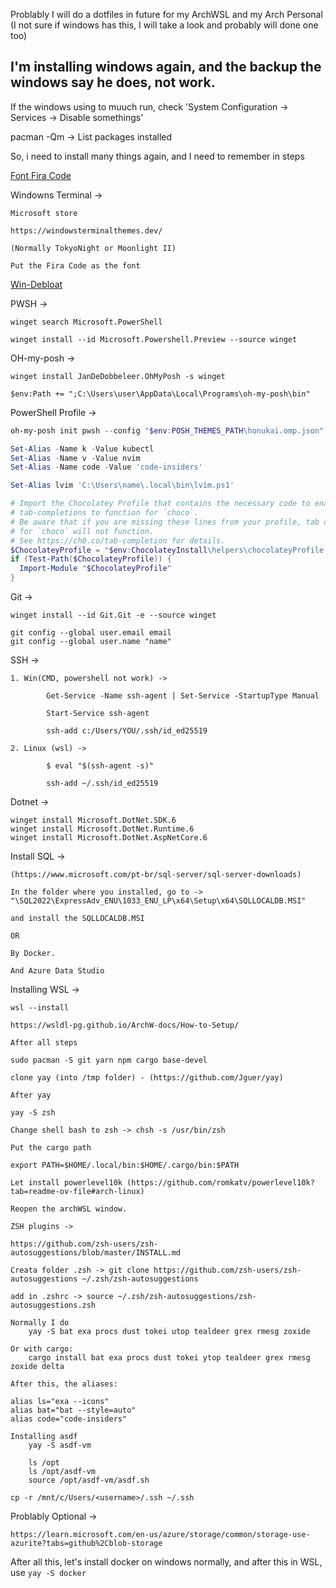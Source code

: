 Problably I will do a dotfiles in future for my ArchWSL and my Arch Personal (I not sure if windows has this, I will take a look and probably will done one too)

## I'm installing windows again, and the backup the windows say he does, not work.

If the windows using to muuch run, check 'System Configuration -> Services -> Disable somethings'

pacman -Qm -> List packages installed

So, i need to install many things again, and I need to remember in steps

[Font Fira Code](https://github.com/ryanoasis/nerd-fonts/releases/download/v3.1.1/FiraCode.zip)

Windowns Terminal ->

    Microsoft store

    https://windowsterminalthemes.dev/

    (Normally TokyoNight or Moonlight II)

    Put the Fira Code as the font

[Win-Debloat](https://github.com/LeDragoX/Win-Debloat-Tools)

PWSH ->

    winget search Microsoft.PowerShell

    winget install --id Microsoft.Powershell.Preview --source winget

OH-my-posh ->

    winget install JanDeDobbeleer.OhMyPosh -s winget

    $env:Path += ";C:\Users\user\AppData\Local\Programs\oh-my-posh\bin"

PowerShell Profile ->

```powershell
oh-my-posh init pwsh --config "$env:POSH_THEMES_PATH\honukai.omp.json" | Invoke-Expression

Set-Alias -Name k -Value kubectl
Set-Alias -Name v -Value nvim
Set-Alias -Name code -Value 'code-insiders'

Set-Alias lvim 'C:\Users\name\.local\bin\lvim.ps1'

# Import the Chocolatey Profile that contains the necessary code to enable
# tab-completions to function for `choco`.
# Be aware that if you are missing these lines from your profile, tab completion
# for `choco` will not function.
# See https://ch0.co/tab-completion for details.
$ChocolateyProfile = "$env:ChocolateyInstall\helpers\chocolateyProfile.psm1"
if (Test-Path($ChocolateyProfile)) {
  Import-Module "$ChocolateyProfile"
}
```

Git ->

    winget install --id Git.Git -e --source winget

    git config --global user.email email
    git config --global user.name "name"

SSH ->

    1. Win(CMD, powershell not work) ->

            Get-Service -Name ssh-agent | Set-Service -StartupType Manual

            Start-Service ssh-agent

            ssh-add c:/Users/YOU/.ssh/id_ed25519

    2. Linux (wsl) ->

            $ eval "$(ssh-agent -s)"

            ssh-add ~/.ssh/id_ed25519

Dotnet ->

    winget install Microsoft.DotNet.SDK.6
    winget install Microsoft.DotNet.Runtime.6
    winget install Microsoft.DotNet.AspNetCore.6

Install SQL ->

    (https://www.microsoft.com/pt-br/sql-server/sql-server-downloads)

    In the folder where you installed, go to -> "\SQL2022\ExpressAdv_ENU\1033_ENU_LP\x64\Setup\x64\SQLLOCALDB.MSI"

    and install the SQLLOCALDB.MSI

    OR

    By Docker.

    And Azure Data Studio


Installing WSL ->

    wsl --install

    https://wsldl-pg.github.io/ArchW-docs/How-to-Setup/

    After all steps

    sudo pacman -S git yarn npm cargo base-devel

    clone yay (into /tmp folder) - (https://github.com/Jguer/yay)

    After yay

    yay -S zsh

    Change shell bash to zsh -> chsh -s /usr/bin/zsh

    Put the cargo path

    export PATH=$HOME/.local/bin:$HOME/.cargo/bin:$PATH

    Let install powerlevel10k (https://github.com/romkatv/powerlevel10k?tab=readme-ov-file#arch-linux)

    Reopen the archWSL window.

    ZSH plugins ->

    https://github.com/zsh-users/zsh-autosuggestions/blob/master/INSTALL.md

    Creata folder .zsh -> git clone https://github.com/zsh-users/zsh-autosuggestions ~/.zsh/zsh-autosuggestions

    add in .zshrc -> source ~/.zsh/zsh-autosuggestions/zsh-autosuggestions.zsh

    Normally I do
        yay -S bat exa procs dust tokei utop tealdeer grex rmesg zoxide

    Or with cargo:
        cargo install bat exa procs dust tokei ytop tealdeer grex rmesg zoxide delta

    After this, the aliases:

    alias ls="exa --icons"
    alias bat="bat --style=auto"
    alias code="code-insiders"

    Installing asdf
        yay -S asdf-vm

        ls /opt
        ls /opt/asdf-vm
        source /opt/asdf-vm/asdf.sh

    cp -r /mnt/c/Users/<username>/.ssh ~/.ssh


Problably Optional ->

    https://learn.microsoft.com/en-us/azure/storage/common/storage-use-azurite?tabs=github%2Cblob-storage


After all this, let's install docker on windows normally, and after this in WSL, use `yay -S docker`